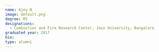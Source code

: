 ```yaml
---
name: Ajey N
image: default.png
degree: MS
designations: 
  - Combustion and Fire Research Center, Jain University, Bangalore
graduated year: 2017
bio:
type: alumni
---
```

